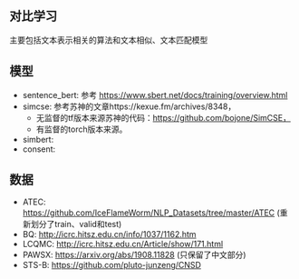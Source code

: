 ## 对比学习
主要包括文本表示相关的算法和文本相似、文本匹配模型

## 模型
- sentence_bert: 参考 https://www.sbert.net/docs/training/overview.html
- simcse: 参考苏神的文章https://kexue.fm/archives/8348，
    - 无监督的tf版本来源苏神的代码：https://github.com/bojone/SimCSE，
    - 有监督的torch版本来源。
- simbert:
- consent:

## 数据
- ATEC: https://github.com/IceFlameWorm/NLP_Datasets/tree/master/ATEC (重新划分了train、valid和test)
- BQ: http://icrc.hitsz.edu.cn/info/1037/1162.htm
- LCQMC: http://icrc.hitsz.edu.cn/Article/show/171.html
- PAWSX: https://arxiv.org/abs/1908.11828 (只保留了中文部分)
- STS-B: https://github.com/pluto-junzeng/CNSD
